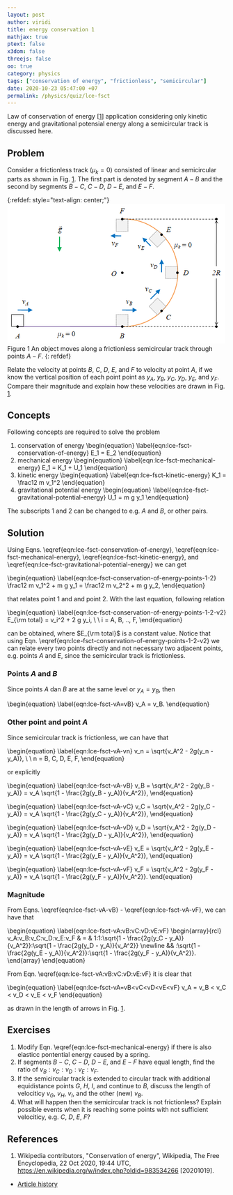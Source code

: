 ```yaml
---
layout: post
author: viridi
title: energy conservation 1
mathjax: true
ptext: false
x3dom: false
threejs: false
oo: true
category: physics
tags: ["conservation of energy", "frictionless", "semicircular"]
date: 2020-10-23 05:47:00 +07
permalink: /physics/quiz/lce-fsct
---
```


Law of conservation of energy [[1](#ref1)] application considering only kinetic energy and gravitational potensial energy along a semicircular track is discussed here.


## Problem
Consider a frictionless track $(\mu_k = 0)$ consisted of linear and semicircular parts as shown in Fig. <a href="#fig:lce-fsct-problem">1</a>. The first part is denoted by segment $A-B$ and the second by segments $B-C$, $C-D$, $D-E$, and $E-F$.

{:refdef: style="text-align: center;"}
![an object moves along a frictionless semicircular track](/assets/img/fsct.png)
<br />
Figure <a name="fig:lce-fsct-problem">1</a> An object moves along a frictionless semicircular track through points $A - F$.
{: refdef}

Relate the velocity at points $B$, $C$, $D$, $E$, and $F$ to velocity at point $A$, if we know the vertical position of each point point as $y_A$, $y_B$, $y_C$, $y_D$, $y_E$, and $y_F$. Compare their magnitude and explain how these velocities are drawn in Fig. <a href="#fig:lce-fsct-problem">1</a>. 


## Concepts
Following concepts are required to solve the problem
1. conservation of energy
\begin{equation}
\label{eqn:lce-fsct-conservation-of-energy}
E_1 = E_2
\end{equation}
2. mechanical energy
\begin{equation}
\label{eqn:lce-fsct-mechanical-energy}
E_1 = K_1 + U_1
\end{equation}
3. kinetic energy
\begin{equation}
\label{eqn:lce-fsct-kinetic-energy}
K_1 = \frac12 m v_1^2
\end{equation}
4. gravitational potential energy
\begin{equation}
\label{eqn:lce-fsct-gravitational-potential-energy}
U_1 = m g y_1
\end{equation}

The subscripts $1$ and $2$ can be changed to e.g. $A$ and $B$, or other pairs.


## Solution
Using Eqns. \eqref{eqn:lce-fsct-conservation-of-energy}, \eqref{eqn:lce-fsct-mechanical-energy}, \eqref{eqn:lce-fsct-kinetic-energy}, and \eqref{eqn:lce-fsct-gravitational-potential-energy} we can get

\begin{equation}
\label{eqn:lce-fsct-conservation-of-energy-points-1-2}
\frac12 m v_1^2 + m g y_1 = \frac12 m v_2^2 + m g y_2,
\end{equation}

that relates point $1$ and and point $2$. With the last equation, following relation

\begin{equation}
\label{eqn:lce-fsct-conservation-of-energy-points-1-2-v2}
E_{\rm total} = v_i^2 + 2 g y_i, \ \ i = A, B, .., F,
\end{equation}

can be obtained, where $E_{\rm total}$ is a constant value. Notice that using Eqn. \eqref{eqn:lce-fsct-conservation-of-energy-points-1-2-v2} we can relate every two points directly and not necessary two adjacent points, e.g. points $A$ and $E$, since the semicircular track is frictionless.

### Points $A$ and $B$
Since points $A$ dan $B$ are at the same level or $y_A = y_B$, then

\begin{equation}
\label{eqn:lce-fsct-vA=vB}
v_A = v_B.
\end{equation}

### Other point and point $A$
Since semicircular track is frictionless, we can have that

\begin{equation}
\label{eqn:lce-fsct-vA-vn}
v_n = \sqrt{v_A^2 - 2g(y_n - y_A)}, \ \ n = B, C, D, E, F,
\end{equation}

or explicitly

\begin{equation}
\label{eqn:lce-fsct-vA-vB}
v_B = \sqrt{v_A^2 - 2g(y_B - y_A)} = v_A \sqrt{1 - \frac{2g(y_B - y_A)}{v_A^2}},
\end{equation}

\begin{equation}
\label{eqn:lce-fsct-vA-vC}
v_C = \sqrt{v_A^2 - 2g(y_C - y_A)} = v_A \sqrt{1 - \frac{2g(y_C - y_A)}{v_A^2}},
\end{equation}

\begin{equation}
\label{eqn:lce-fsct-vA-vD}
v_D = \sqrt{v_A^2 - 2g(y_D - y_A)} = v_A \sqrt{1 - \frac{2g(y_D - y_A)}{v_A^2}},
\end{equation}

\begin{equation}
\label{eqn:lce-fsct-vA-vE}
v_E = \sqrt{v_A^2 - 2g(y_E - y_A)} = v_A \sqrt{1 - \frac{2g(y_E - y_A)}{v_A^2}},
\end{equation}

\begin{equation}
\label{eqn:lce-fsct-vA-vF}
v_F = \sqrt{v_A^2 - 2g(y_F - y_A)} = v_A \sqrt{1 - \frac{2g(y_F - y_A)}{v_A^2}}.
\end{equation}

### Magnitude
From Eqns. \eqref{eqn:lce-fsct-vA-vB} - \eqref{eqn:lce-fsct-vA-vF}, we can have that

\begin{equation}
\label{eqn:lce-fsct-vA:vB:vC:vD:vE:vF}
\begin{array}{rcl}
v_A:v_B:v_C:v_D:v_E:v_F & = &  1:1:\sqrt{1 - \frac{2g(y_C - y_A)}{v_A^2}}:\sqrt{1 - \frac{2g(y_D - y_A)}{v_A^2}} \newline 
&& :\sqrt{1 - \frac{2g(y_E - y_A)}{v_A^2}}:\sqrt{1 - \frac{2g(y_F - y_A)}{v_A^2}}.
\end{array}
\end{equation}

From Eqn. \eqref{eqn:lce-fsct-vA:vB:vC:vD:vE:vF} it is clear that

\begin{equation}
\label{eqn:lce-fsct-vA=vB<vC<vD<vE<vF}
v_A = v_B < v_C < v_D < v_E < v_F
\end{equation}

as drawn in the length of arrows in Fig. <a href="#fig:lce-fsct-problem">1</a>.


## Exercises
1. Modify Eqn. \eqref{eqn:lce-fsct-mechanical-energy} if there is also elasticc pontential energy caused by a spring.
2. If segments $B-C$, $C-D$, $D-E$, and $E-F$ have equal length, find the ratio of $v_B : v_C : v_D : v_E : v_F$.
3. If the semicircular track is extended to circular track with additional equidistance points $G$, $H$, $I$, and continue to $B$, discuss the length of velociticy $v_G$, $v_H$, $v_I$, and the other (new) $v_B$.
4. What will happen then the semicircular track is not frictionless? Explain possible events when it is reaching some points with not sufficient velociticy, e.g. $C$, $D$, $E$, $F$?


## References
1. <a name="ref1"></a>Wikipedia contributors, "Conservation of energy", Wikipedia, The Free Encyclopedia, 22 Oct 2020, 19:44 UTC, <https://en.wikipedia.org/w/index.php?oldid=983534266> [20201019].

+ [Article history](https://github.com/butiran/butiran.github.io/commits/master/_posts/phys/quiz/2020-10-23-lce-fsct.md)
